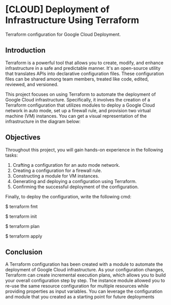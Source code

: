 # [CLOUD] Deployment of Infrastructure Using Terraform
Terraform configuration for Google Cloud Deployment.


## Introduction
Terraform is a powerful tool that allows you to create, modify, and enhance infrastructure in a safe and predictable manner. It's an open-source utility that translates APIs into declarative configuration files. These configuration files can be shared among team members, treated like code, edited, reviewed, and versioned.

This project focuses on using Terraform to automate the deployment of Google Cloud infrastructure. Specifically, it involves the creation of a Terraform configuration that utilizes modules to deploy a Google Cloud network in auto mode, set up a firewall rule, and provision two virtual machine (VM) instances. You can get a visual representation of the infrastructure in the diagram below:

## Objectives
Throughout this project, you will gain hands-on experience in the following tasks:

1. Crafting a configuration for an auto mode network.
2. Creating a configuration for a firewall rule.
3. Constructing a module for VM instances.
4. Generating and deploying a configuration using Terraform.
5. Confirming the successful deployment of the configuration.

Finally, to deploy the configuration, write the following cmd:

$ terraform fmt

$ terraform init

$ terraform plan

$ terraform apply

## Conclusion

A Terraform configuration has been created with a module to automate the deployment of Google Cloud infrastructure. As your configuration changes, Terraform can create incremental execution plans, which allows you to build your overall configuration step by step.
The instance module allowed you to re-use the same resource configuration for multiple resources while providing properties as input variables. You can leverage the configuration and module that you created as a starting point for future deployments
